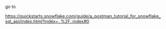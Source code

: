 go to

https://quickstarts.snowflake.com/guide/a_postman_tutorial_for_snowflake_sql_api/index.html?index=..%2F..index#0


